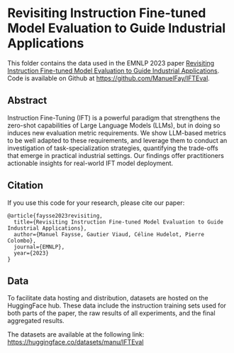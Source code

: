 # Revisiting Instruction Fine-tuned Model Evaluation to Guide Industrial Applications


This folder contains the data used in the EMNLP 2023 paper [Revisiting Instruction Fine-tuned Model Evaluation to Guide Industrial Applications](https://arxiv.org/abs/XXX).
Code is available on Github at https://github.com/ManuelFay/IFTEval.

## Abstract 

Instruction Fine-Tuning (IFT) is a powerful paradigm that strengthens the zero-shot capabilities of Large Language Models (LLMs), but in doing so induces new evaluation metric requirements. We show LLM-based metrics to be well adapted to these requirements, and leverage them to conduct an investigation of task-specialization strategies, quantifying the trade-offs that emerge in practical industrial settings. Our findings offer practitioners actionable insights for real-world IFT model deployment.

## Citation

If you use this code for your research, please cite our paper:

```
@article{faysse2023revisiting,
  title={Revisiting Instruction Fine-tuned Model Evaluation to Guide Industrial Applications},
  author={Manuel Faysse, Gautier Viaud, Céline Hudelot, Pierre Colombo},
  journal={EMNLP},
  year={2023}
}
```

## Data

To facilitate data hosting and distribution, datasets are hosted on the HuggingFace hub.
These data include the instruction training sets used for both parts of the paper, the raw results of all experiments, and the final aggregated results.

The datasets are available at the following link:
https://huggingface.co/datasets/manu/IFTEval
